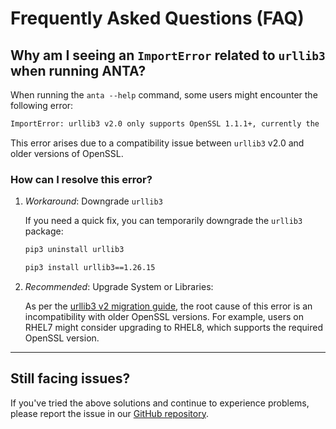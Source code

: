 <!--
  ~ Copyright (c) 2023 Arista Networks, Inc.
  ~ Use of this source code is governed by the Apache License 2.0
  ~ that can be found in the LICENSE file.
  -->

# Frequently Asked Questions (FAQ)

## Why am I seeing an `ImportError` related to `urllib3` when running ANTA?

When running the `anta --help` command, some users might encounter the following error:

```bash
ImportError: urllib3 v2.0 only supports OpenSSL 1.1.1+, currently the 'ssl' module is compiled with 'OpenSSL 1.0.2k-fips  26 Jan 2017'. See: https://github.com/urllib3/urllib3/issues/2168
```

This error arises due to a compatibility issue between `urllib3` v2.0 and older versions of OpenSSL.

### How can I resolve this error?

1. _Workaround_: Downgrade `urllib3`

    If you need a quick fix, you can temporarily downgrade the `urllib3` package:

    ```bash
    pip3 uninstall urllib3

    pip3 install urllib3==1.26.15
    ```

2. _Recommended_: Upgrade System or Libraries:

    As per the [urllib3 v2 migration guide](https://urllib3.readthedocs.io/en/latest/v2-migration-guide.html), the root cause of this error is an incompatibility with older OpenSSL versions. For example, users on RHEL7 might consider upgrading to RHEL8, which supports the required OpenSSL version.

---
## Still facing issues?

If you've tried the above solutions and continue to experience problems, please report the issue in our [GitHub repository](https://github.com/arista-netdevops-community/anta).

